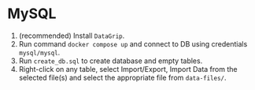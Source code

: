 # MySQL

1. (recommended) Install `DataGrip`.
2. Run command `docker compose up` and connect to DB using credentials `mysql/mysql`.
3. Run `create_db.sql` to create database and empty tables.
4. Right-click on any table, select Import/Export, Import Data from the selected file(s) and select the appropriate file from `data-files/`.
